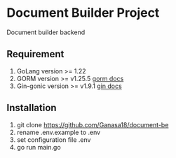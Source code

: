# Document Builder Project

Document builder backend

## Requirement

1. GoLang version >= 1.22
2. GORM version >= v1.25.5 [gorm docs](https://gorm.io/docs/index.html)
3. Gin-gonic version >= v1.9.1 [gin docs](https://gin-gonic.com/docs/quickstart/)

## Installation

1. git clone https://github.com/Ganasa18/document-be
2. rename .env.example to .env
3. set configuration file .env
4. go run main.go
